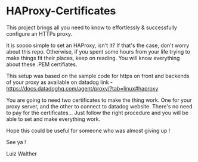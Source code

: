 # HAProxy-Certificates

This project brings all you need to know to effortlessly &amp; successfully configure an HTTPs proxy.


It is soooo simple to set an HAProxy, isn't it? If that's the case, don't worry about this repo. Otherwise, if you spent some hours from your life trying to make things fit their places, keep on reading. You will know everything about these .PEM certifiates.

This setup was based on the sample code for https on front and backends of your proxy  as available on datadog link - https://docs.datadoghq.com/agent/proxy/?tab=linux#haproxy

You are going to need two certificates to make the thing work. One for your proxy server, and the other to connect to datadog website. There's no need to pay for the certificates... Just follow the right procedure and you will be able to set and make everything work.

Hope this could be useful for someone who was almost giving up !

See ya !

Luiz Walther
